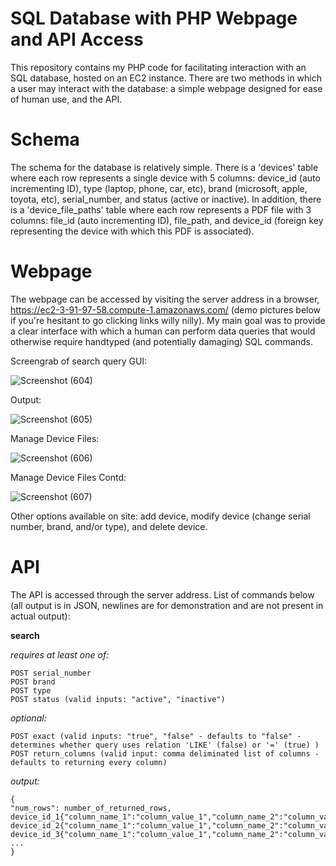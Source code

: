 # SQL Database with PHP Webpage and API Access

This repository contains my PHP code for facilitating interaction with an SQL database, hosted on an EC2 instance. There are two methods in which a user may interact with the database: a simple webpage designed for ease of human use, and the API.

# Schema

The schema for the database is relatively simple. There is a 'devices' table where each row represents a single device with 5 columns: device_id (auto incrementing ID), type (laptop, phone, car, etc), brand (microsoft, apple, toyota, etc), serial_number, and status (active or inactive). In addition, there is a 'device_file_paths' table where each row represents a PDF file with 3 columns: file_id (auto incrementing ID), file_path, and device_id (foreign key representing the device with which this PDF is associated). 

# Webpage

The webpage can be accessed by visiting the server address in a browser, https://ec2-3-91-97-58.compute-1.amazonaws.com/ (demo pictures below if you're hesitant to go clicking links willy nilly). My main goal was to provide a clear interface with which a human can perform data queries that would otherwise require handtyped (and potentially damaging) SQL commands.

Screengrab of search query GUI:

![Screenshot (604)](https://user-images.githubusercontent.com/56178051/172810947-251f33fd-4d96-417a-9e02-38597df3b6c2.png)

Output:

![Screenshot (605)](https://user-images.githubusercontent.com/56178051/172811424-e501366f-57f0-4a24-8957-05db3d471bdb.png)

Manage Device Files:

![Screenshot (606)](https://user-images.githubusercontent.com/56178051/172814798-39268721-a4db-48d7-a3d0-440582c9da82.png)

Manage Device Files Contd:

![Screenshot (607)](https://user-images.githubusercontent.com/56178051/172814912-2c0d71fb-55ec-42f7-9a5e-31ad787de75d.png)


Other options available on site: add device, modify device (change serial number, brand, and/or type), and delete device.

# API

The API is accessed through the server address. List of commands below (all output is in JSON, newlines are for demonstration and are not present in actual output):

**search**

 _requires at least one of:_
  
    POST serial_number
    POST brand
    POST type
    POST status (valid inputs: "active", "inactive")
   
_optional:_

    POST exact (valid inputs: "true", "false" - defaults to "false" - determines whether query uses relation 'LIKE' (false) or '=' (true) )
    POST return_columns (valid input: comma deliminated list of columns - defaults to returning every column)
    
_output:_

    {
    "num_rows": number_of_returned_rows,
    device_id_1{"column_name_1":"column_value_1","column_name_2":"column_value_2","column_name_3":"column_value_3",...},
    device_id_2{"column_name_1":"column_value_1","column_name_2":"column_value_2","column_name_3":"column_value_3",...},
    device_id_3{"column_name_1":"column_value_1","column_name_2":"column_value_2","column_name_3":"column_value_3",...},
    ...
    }
